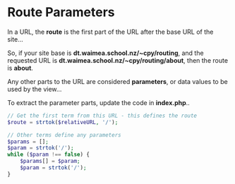 # Route Parameters

In a URL, the **route** is the first part of the URL after the base URL of the site...

So, if your site base is **dt.waimea.school.nz/~cpy/routing**, and the requested URL is **dt.waimea.school.nz/~cpy/routing/about**, then the route is **about**.

Any other parts to the URL are considered **parameters**, or data values to be used by the view...

To extract the parameter parts, update the code in **index.php**..

```php
// Get the first term from this URL - this defines the route
$route = strtok($relativeURL, '/');

// Other terms define any parameters
$params = [];
$param = strtok('/');
while ($param !== false) {
    $params[] = $param;
    $param = strtok('/');
}
```
